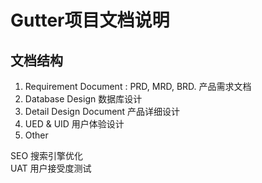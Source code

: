 # Gutter项目文档说明 #

文档结构
------
1. Requirement Document : PRD, MRD, BRD. 产品需求文档
2. Database Design 数据库设计
3. Detail Design Document 产品详细设计
4. UED & UID 用户体验设计 
5. Other

SEO 搜索引擎优化   
UAT 用户接受度测试
 